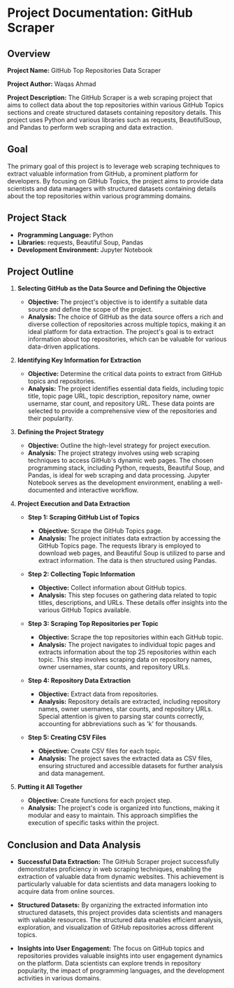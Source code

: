 # Project Documentation: GitHub Scraper

## Overview

**Project Name:** GitHub Top Repositories Data Scraper

**Project Author:** Waqas Ahmad

**Project Description:** The GitHub Scraper is a web scraping project that aims to collect data about the top repositories within various GitHub Topics sections and create structured datasets containing repository details. This project uses Python and various libraries such as requests, BeautifulSoup, and Pandas to perform web scraping and data extraction.

## Goal

The primary goal of this project is to leverage web scraping techniques to extract valuable information from GitHub, a prominent platform for developers. By focusing on GitHub Topics, the project aims to provide data scientists and data managers with structured datasets containing details about the top repositories within various programming domains.

## Project Stack

- **Programming Language:** Python
- **Libraries:** requests, Beautiful Soup, Pandas
- **Development Environment:** Jupyter Notebook

## Project Outline

1. **Selecting GitHub as the Data Source and Defining the Objective**
   - **Objective:** The project's objective is to identify a suitable data source and define the scope of the project.
   - **Analysis:** The choice of GitHub as the data source offers a rich and diverse collection of repositories across multiple topics, making it an ideal platform for data extraction. The project's goal is to extract information about top repositories, which can be valuable for various data-driven applications.

2. **Identifying Key Information for Extraction**
   - **Objective:** Determine the critical data points to extract from GitHub topics and repositories.
   - **Analysis:** The project identifies essential data fields, including topic title, topic page URL, topic description, repository name, owner username, star count, and repository URL. These data points are selected to provide a comprehensive view of the repositories and their popularity.

3. **Defining the Project Strategy**
   - **Objective:** Outline the high-level strategy for project execution.
   - **Analysis:** The project strategy involves using web scraping techniques to access GitHub's dynamic web pages. The chosen programming stack, including Python, requests, Beautiful Soup, and Pandas, is ideal for web scraping and data processing. Jupyter Notebook serves as the development environment, enabling a well-documented and interactive workflow.

4. **Project Execution and Data Extraction**

   - **Step 1: Scraping GitHub List of Topics**
     - **Objective:** Scrape the GitHub Topics page.
     - **Analysis:** The project initiates data extraction by accessing the GitHub Topics page. The requests library is employed to download web pages, and Beautiful Soup is utilized to parse and extract information. The data is then structured using Pandas.

   - **Step 2: Collecting Topic Information**
     - **Objective:** Collect information about GitHub topics.
     - **Analysis:** This step focuses on gathering data related to topic titles, descriptions, and URLs. These details offer insights into the various GitHub Topics available.

   - **Step 3: Scraping Top Repositories per Topic**
     - **Objective:** Scrape the top repositories within each GitHub topic.
     - **Analysis:** The project navigates to individual topic pages and extracts information about the top 25 repositories within each topic. This step involves scraping data on repository names, owner usernames, star counts, and repository URLs.

   - **Step 4: Repository Data Extraction**
     - **Objective:** Extract data from repositories.
     - **Analysis:** Repository details are extracted, including repository names, owner usernames, star counts, and repository URLs. Special attention is given to parsing star counts correctly, accounting for abbreviations such as 'k' for thousands.

   - **Step 5: Creating CSV Files**
     - **Objective:** Create CSV files for each topic.
     - **Analysis:** The project saves the extracted data as CSV files, ensuring structured and accessible datasets for further analysis and data management.

5. **Putting it All Together**

   - **Objective:** Create functions for each project step.
   - **Analysis:** The project's code is organized into functions, making it modular and easy to maintain. This approach simplifies the execution of specific tasks within the project.

## Conclusion and Data Analysis

- **Successful Data Extraction:** The GitHub Scraper project successfully demonstrates proficiency in web scraping techniques, enabling the extraction of valuable data from dynamic websites. This achievement is particularly valuable for data scientists and data managers looking to acquire data from online sources.

- **Structured Datasets:** By organizing the extracted information into structured datasets, this project provides data scientists and managers with valuable resources. The structured data enables efficient analysis, exploration, and visualization of GitHub repositories across different topics.

- **Insights into User Engagement:** The focus on GitHub topics and repositories provides valuable insights into user engagement dynamics on the platform. Data scientists can explore trends in repository popularity, the impact of programming languages, and the development activities in various domains.

